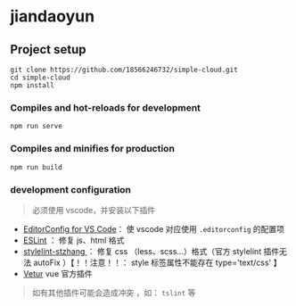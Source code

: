 # jiandaoyun

## Project setup
```
git clone https://github.com/18566246732/simple-cloud.git
cd simple-cloud
npm install
```

### Compiles and hot-reloads for development
```
npm run serve
```

### Compiles and minifies for production
```
npm run build
```

### development configuration

> 必须使用 vscode，并安装以下插件

- [EditorConfig for VS Code](https://marketplace.visualstudio.com/items?itemName=EditorConfig.EditorConfig)： 使 vscode 对应使用  `.editorconfig`  的配置项
- [ESLint](https://marketplace.visualstudio.com/items?itemName=dbaeumer.vscode-eslint) ： 修复 js、html 格式
- [stylelint-stzhang ](https://marketplace.visualstudio.com/items?itemName=stuartzhang.stylelint-stzhang) ： 修复 css （less、scss...）格式（官方 stylelint 插件无法 autoFix ）【！！注意！！： style 标签属性不能存在 type='text/css'  】
- [Vetur](https://marketplace.visualstudio.com/items?itemName=octref.vetur) vue 官方插件

> 如有其他插件可能会造成冲突 ，如： `tslint`  等 
